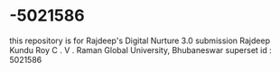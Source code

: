 # -5021586
this repository is for Rajdeep's  Digital Nurture 3.0 submission
Rajdeep Kundu Roy
C . V . Raman Global University, Bhubaneswar
superset id : 5021586
